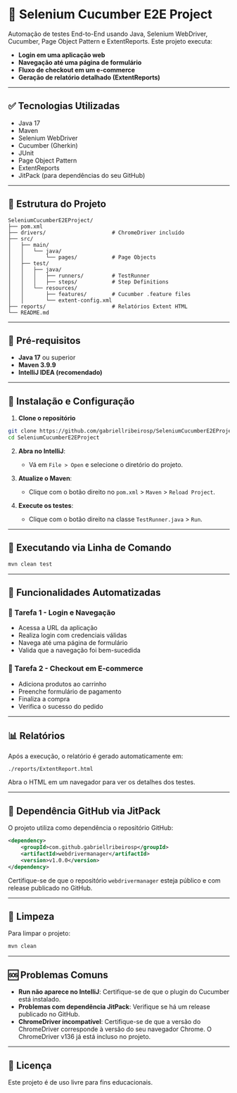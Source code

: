 # 🧪 Selenium Cucumber E2E Project

Automação de testes End-to-End usando Java, Selenium WebDriver, Cucumber, Page Object Pattern e ExtentReports. Este projeto executa:

- **Login em uma aplicação web**
- **Navegação até uma página de formulário**
- **Fluxo de checkout em um e-commerce**
- **Geração de relatório detalhado (ExtentReports)**

---

## ✅ Tecnologias Utilizadas

- Java 17
- Maven
- Selenium WebDriver
- Cucumber (Gherkin)
- JUnit
- Page Object Pattern
- ExtentReports
- JitPack (para dependências do seu GitHub)

---

## 📂 Estrutura do Projeto

```
SeleniumCucumberE2EProject/
├── pom.xml
├── drivers/                     # ChromeDriver incluído
├── src/
│   ├── main/
│   │   └── java/
│   │       └── pages/           # Page Objects
│   ├── test/
│   │   ├── java/
│   │   │   ├── runners/         # TestRunner
│   │   │   ├── steps/           # Step Definitions
│   │   └── resources/
│   │       ├── features/        # Cucumber .feature files
│   │       └── extent-config.xml
├── reports/                     # Relatórios Extent HTML
└── README.md
```

---

## 🚀 Pré-requisitos

- **Java 17** ou superior
- **Maven 3.9.9**
- **IntelliJ IDEA (recomendado)**

---

## 🔧 Instalação e Configuração

1. **Clone o repositório**

```bash
git clone https://github.com/gabriellribeirosp/SeleniumCucumberE2EProject.git
cd SeleniumCucumberE2EProject
```

2. **Abra no IntelliJ**:
   - Vá em `File > Open` e selecione o diretório do projeto.

3. **Atualize o Maven**:
   - Clique com o botão direito no `pom.xml` > `Maven` > `Reload Project`.

4. **Execute os testes**:
   - Clique com o botão direito na classe `TestRunner.java` > `Run`.

---

## 📝 Executando via Linha de Comando

```bash
mvn clean test
```

---

## 🧪 Funcionalidades Automatizadas

### 🧩 Tarefa 1 - Login e Navegação

- Acessa a URL da aplicação
- Realiza login com credenciais válidas
- Navega até uma página de formulário
- Valida que a navegação foi bem-sucedida

### 🛒 Tarefa 2 - Checkout em E-commerce

- Adiciona produtos ao carrinho
- Preenche formulário de pagamento
- Finaliza a compra
- Verifica o sucesso do pedido

---

## 📊 Relatórios

Após a execução, o relatório é gerado automaticamente em:

```
./reports/ExtentReport.html
```

Abra o HTML em um navegador para ver os detalhes dos testes.

---

## 🔗 Dependência GitHub via JitPack

O projeto utiliza como dependência o repositório GitHub:

```xml
<dependency>
    <groupId>com.github.gabriellribeirosp</groupId>
    <artifactId>webdrivermanager</artifactId>
    <version>v1.0.0</version>
</dependency>
```

Certifique-se de que o repositório `webdrivermanager` esteja público e com release publicado no GitHub.

---

## 🧼 Limpeza

Para limpar o projeto:

```bash
mvn clean
```

---

## 🆘 Problemas Comuns

- **Run não aparece no IntelliJ**: Certifique-se de que o plugin do Cucumber está instalado.
- **Problemas com dependência JitPack**: Verifique se há um release publicado no GitHub.
- **ChromeDriver incompatível**: Certifique-se de que a versão do ChromeDriver corresponde à versão do seu navegador Chrome. O ChromeDriver v136 já está incluso no projeto.

---

## 📃 Licença

Este projeto é de uso livre para fins educacionais.